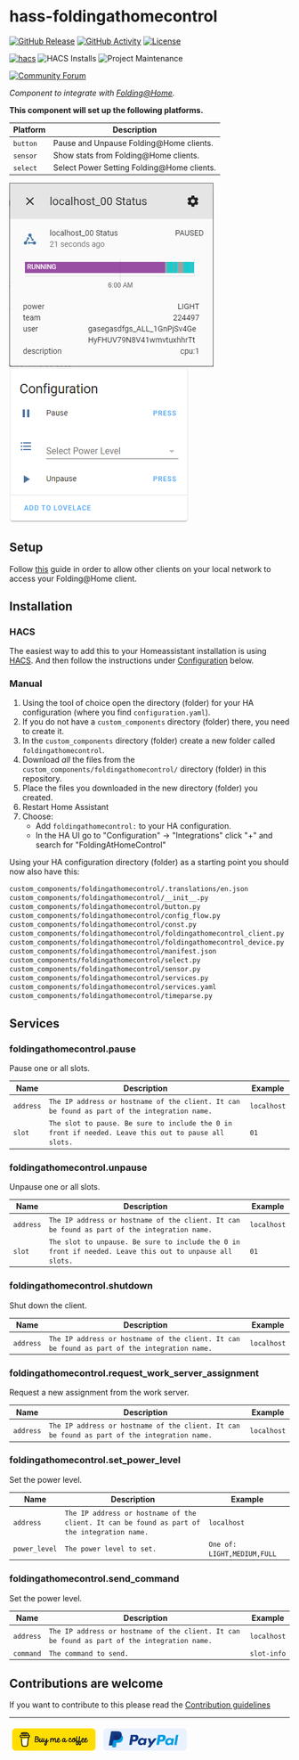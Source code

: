 # hass-foldingathomecontrol

[![GitHub Release][releases-shield]][releases]
[![GitHub Activity][commits-shield]][commits]
[![License][license-shield]](LICENSE.md)

[![hacs][hacsbadge]][hacs]
![HACS Installs][hacs-installs-shield]
![Project Maintenance][maintenance-shield]

[![Community Forum][forum-shield]][forum]

_Component to integrate with [Folding@Home][Folding@Home]._

**This component will set up the following platforms.**

| Platform | Description                                |
|----------|--------------------------------------------|
| `button` | Pause and Unpause Folding@Home clients.    |
| `sensor` | Show stats from Folding@Home clients.      |
| `select` | Select Power Setting Folding@Home clients. |

![example][exampleimg]
![configuration][configurationimg]

## Setup

Follow [this](https://linustechtips.com/main/topic/990176-howto-remotely-access-your-folding-systems-part-1-fahcontrol/)
guide in order to allow other clients on your local network to access your Folding@Home client.

## Installation

### HACS

The easiest way to add this to your Homeassistant installation is using [HACS](https://hacs.xyz/).
And then follow the instructions under [Configuration](##configuration) below.

### Manual

1. Using the tool of choice open the directory (folder) for your HA configuration (where you find `configuration.yaml`).
2. If you do not have a `custom_components` directory (folder) there, you need to create it.
3. In the `custom_components` directory (folder) create a new folder called `foldingathomecontrol`.
4. Download _all_ the files from the `custom_components/foldingathomecontrol/` directory (folder) in this repository.
5. Place the files you downloaded in the new directory (folder) you created.
6. Restart Home Assistant
7. Choose:
   - Add `foldingathomecontrol:` to your HA configuration.
   - In the HA UI go to "Configuration" -> "Integrations" click "+" and search for "FoldingAtHomeControl"

Using your HA configuration directory (folder) as a starting point you should now also have this:

```text
custom_components/foldingathomecontrol/.translations/en.json
custom_components/foldingathomecontrol/__init__.py
custom_components/foldingathomecontrol/button.py
custom_components/foldingathomecontrol/config_flow.py
custom_components/foldingathomecontrol/const.py
custom_components/foldingathomecontrol/foldingathomecontrol_client.py
custom_components/foldingathomecontrol/foldingathomecontrol_device.py
custom_components/foldingathomecontrol/manifest.json
custom_components/foldingathomecontrol/select.py
custom_components/foldingathomecontrol/sensor.py
custom_components/foldingathomecontrol/services.py
custom_components/foldingathomecontrol/services.yaml
custom_components/foldingathomecontrol/timeparse.py
```

## Services

### foldingathomecontrol.pause

Pause one or all slots.

| Name      | Description                                                                                          | Example     |
|-----------|------------------------------------------------------------------------------------------------------|-------------|
| `address` | `The IP address or hostname of the client. It can be found as part of the integration name.`         | `localhost` |
| `slot`    | `The slot to pause. Be sure to include the 0 in front if needed. Leave this out to pause all slots.` | `01`        |

### foldingathomecontrol.unpause

Unpause one or all slots.

| Name      | Description                                                                                              | Example     |
|-----------|----------------------------------------------------------------------------------------------------------|-------------|
| `address` | `The IP address or hostname of the client. It can be found as part of the integration name.`             | `localhost` |
| `slot`    | `The slot to unpause. Be sure to include the 0 in front if needed. Leave this out to unpause all slots.` | `01`        |

### foldingathomecontrol.shutdown

Shut down the client.

| Name      | Description                                                                                  | Example     |
|-----------|----------------------------------------------------------------------------------------------|-------------|
| `address` | `The IP address or hostname of the client. It can be found as part of the integration name.` | `localhost` |

### foldingathomecontrol.request_work_server_assignment

Request a new assignment from the work server.

| Name      | Description                                                                                  | Example     |
|-----------|----------------------------------------------------------------------------------------------|-------------|
| `address` | `The IP address or hostname of the client. It can be found as part of the integration name.` | `localhost` |

### foldingathomecontrol.set_power_level

Set the power level.

| Name          | Description                                                                                  | Example                     |
|---------------|----------------------------------------------------------------------------------------------|-----------------------------|
| `address`     | `The IP address or hostname of the client. It can be found as part of the integration name.` | `localhost`                 |
| `power_level` | `The power level to set.`                                                                    | `One of: LIGHT,MEDIUM,FULL` |

### foldingathomecontrol.send_command

Set the power level.

| Name      | Description                                                                                  | Example     |
|-----------|----------------------------------------------------------------------------------------------|-------------|
| `address` | `The IP address or hostname of the client. It can be found as part of the integration name.` | `localhost` |
| `command` | `The command to send.`                                                                       | `slot-info` |

## Contributions are welcome

If you want to contribute to this please read the [Contribution guidelines](CONTRIBUTING.md)

---

[<img src="https://raw.githubusercontent.com/eifinger/hass-foldingathomecontrol/main/docs/images/bmc-button.svg" width=150 height=40 style="margin: 5px"/>](https://www.buymeacoffee.com/eifinger)
[<img src="https://raw.githubusercontent.com/eifinger/hass-foldingathomecontrol/main/docs/images/paypal-button.svg" width=150 height=40 style="margin: 5px"/>](https://paypal.me/kevinstillhammer)

[Folding@Home]: https://github.com/eifinger/PyFoldingAtHomeControl
[commits-shield]: https://img.shields.io/github/commit-activity/y/eifinger/hass-foldingathomecontrol.svg?style=for-the-badge
[commits]: https://github.com/eifinger/hass-foldingathomecontrol/commits/main
[hacs]: https://github.com/hacs/integration
[hacsbadge]: https://img.shields.io/badge/HACS-Default-orange.svg?style=for-the-badge
[hacs-installs-shield]: https://img.shields.io/badge/dynamic/json?color=41BDF5&logo=home-assistant&label=installs&style=for-the-badge&cacheSeconds=15600&url=https://analytics.home-assistant.io/custom_integrations.json&query=$.foldingathomecontrol.total
[exampleimg]: https://github.com/eifinger/hass-foldingathomecontrol/blob/main/docs/images/example.png?raw=true
[configurationimg]: https://github.com/eifinger/hass-foldingathomecontrol/blob/main/docs/images/configuration.png?raw=true
[forum-shield]: https://img.shields.io/badge/community-forum-brightgreen.svg?style=for-the-badge
[forum]: https://community.home-assistant.io/
[license-shield]: https://img.shields.io/github/license/eifinger/hass-foldingathomecontrol.svg?style=for-the-badge
[maintenance-shield]: https://img.shields.io/badge/maintainer-Kevin%20Stillhammer%20%40eifinger-blue.svg?style=for-the-badge
[releases-shield]: https://img.shields.io/github/release/eifinger/hass-foldingathomecontrol.svg?style=for-the-badge
[releases]: https://github.com/eifinger/hass-foldingathomecontrol/releases

